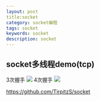 ```yaml
---
layout: post
title:socket
category: socket编程
tags: socket
keywords: socket
description: socket
---
```


## socket多线程demo(tcp)
3次握手
![](http://img.blog.csdn.net/20160914100821925?watermark/2/text/aHR0cDovL2Jsb2cuY3Nkbi5uZXQv/font/5a6L5L2T/fontsize/400/fill/I0JBQkFCMA==/dissolve/70/gravity/Center)
4次握手
![](http://img.blog.csdn.net/20160914101234549?watermark/2/text/aHR0cDovL2Jsb2cuY3Nkbi5uZXQv/font/5a6L5L2T/fontsize/400/fill/I0JBQkFCMA==/dissolve/70/gravity/Center)

https://github.com/TirpitzS/socket